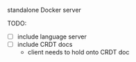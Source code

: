 standalone Docker server 


TODO:

- [ ] include language server
- [ ] include CRDT docs
  - client needs to hold onto CRDT doc
  
